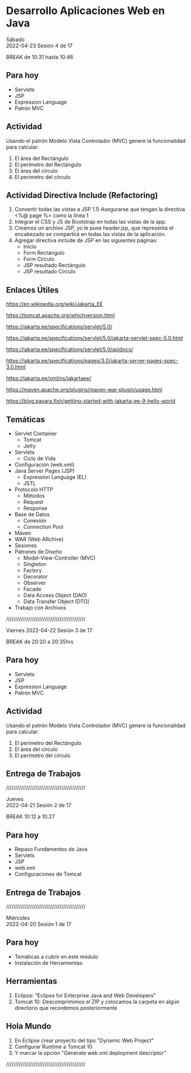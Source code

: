 Desarrollo Aplicaciones Web en Java
====================================

Sábado  
2022-04-23
Sesión 4 de 17 

BREAK de 10:31 hasta 10:46

Para hoy
--------- 
- Servlets 
- JSP 
- Expression Language 
- Patrón MVC 

Actividad
---------------------
Usando el patrón Modelo Vista Controlador (MVC) genere la funcionalidad para calcular:
1) El área del Rectángulo 
2) El perímetro del Rectángulo 
3) El área del círculo
4) El perímetro del círculo 

Actividad Directiva Include (Refactoring)
---------------------------------------------
1) Convertir todas las vistas a JSP 
	1.1) Asegurarse que tengan la directiva <%@ page %> como la línea 1 
2) Integrar el CSS y JS de Bootstrap en todas las vistas de la app.
3) Creamos un archivo JSP, yo le puse header.jsp, que representa el encabezado se compartirá en todas las vistas de la aplicación.
4) Agregar directiva include de JSP en las siguientes páginas:
	- Inicio 
	- Form Rectángulo 
	- Form Círculo 
	- JSP resultado Rectángulo 
	- JSP resultado Círculo 


Enlaces Útiles
---------------

https://en.wikipedia.org/wiki/Jakarta_EE

https://tomcat.apache.org/whichversion.html 

https://jakarta.ee/specifications/servlet/5.0/

https://jakarta.ee/specifications/servlet/5.0/jakarta-servlet-spec-5.0.html

https://jakarta.ee/specifications/servlet/5.0/apidocs/

https://jakarta.ee/specifications/pages/3.0/jakarta-server-pages-spec-3.0.html

https://jakarta.ee/xml/ns/jakartaee/

https://maven.apache.org/plugins/maven-war-plugin/usage.html

https://blog.payara.fish/getting-started-with-jakarta-ee-9-hello-world


Temáticas 
----------- 

- Servlet Container 
	* Tomcat 
	* Jetty 
- Servlets 
	* Ciclo de Vida 
- Configuración (web.xml)
- Java Server Pages (JSP) 
	* Expression Language (EL) 
	* JSTL 
- Protocolo HTTP 
	* Métodos 
	* Request 
	* Response 
- Base de Datos 
	* Conexión 
	* Connection Pool
- Maven 
- WAR (Web ARchive) 
- Sesiones 
- Patrones de Diseño 
	* Model-View-Controller (MVC)
	* Singleton
	* Factory 
	* Decorator 
	* Observer 
	* Facade 
	* Data Access Object (DAO) 
	* Data Transfer Object (DTO) 
- Trabajo con Archivos 
	


///////////////////////////////////////////  

Viernes 
2022-04-22
Sesión 3 de 17 

BREAK de 20:20 a 20:35hrs 

Para hoy
--------- 
- Servlets 
- JSP 
- Expression Language 
- Patrón MVC 

Actividad
---------------------
Usando el patrón Modelo Vista Controlador (MVC) genere la funcionalidad para calcular:
1) El perímetro del Rectángulo 
2) El área del círculo
3) El perímetro del círculo 

Entrega de Trabajos
---------------------



///////////////////////////////////////////  

Jueves  
2022-04-21
Sesión 2 de 17 

BREAK 10:12 a 10:27

Para hoy
--------- 
- Repaso Fundamentos de Java 
- Servlets 
- JSP 
- web.xml 
- Configuraciones de Tomcat 

Entrega de Trabajos
---------------------

///////////////////////////////////////////  

Miércoles  
2022-04-20
Sesión 1 de 17 

Para hoy 
----------
- Temáticas a cubrir en este módulo 
- Instalación de Herramientas 

Herramientas 
-------------
1) Eclipse: "Eclipse for Enterprise Java and  Web Developers"
2) Tomcat 10: Descomprimimos el ZIP y colocamos la carpeta en algún directorio que recordemos posteriormente 

Hola Mundo 
-----------
1) En Eclipse crear proyecto del tipo "Dynamic Web Project"
2) Configurar Runtime a Tomcat 10 
3) Y marcar la opción "Generate web.xml deployment descriptor" 



///////////////////////////////////////////  
